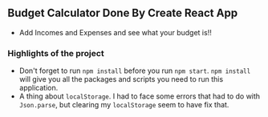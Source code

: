 ## Budget Calculator Done By Create React App

- Add Incomes and Expenses and see what your budget is!!

### Highlights of the project

- Don't forget to run `npm install` before you run `npm start`. `npm install` will give you all the packages and scripts you need to run this application.
- A thing about `localStorage`. I had to face some errors that had to do with `Json.parse`, but clearing my `localStorage` seem to have fix that.
